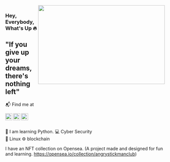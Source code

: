<img src="https://media.giphy.com/media/3oEjHECc1GftirnHZm/giphy.gif" align="right" width="400" height="250">

### Hey, Everybody, What's Up :fire:

## "If you give up your dreams, there's nothing left"

📬 Find me at

[<img width="22" src="https://unpkg.com/simple-icons@v7/icons/telegram.svg" align="left" />][Telegram]
[<img width="22" src="https://unpkg.com/simple-icons@v7/icons/youtube.svg" align="left" />][Youtube]
[<img width="22" src="https://unpkg.com/simple-icons@v7/icons/linkedin.svg" align="left" />][Linkedin]


<br />
<br />

[Mail]: hidayetemiryigit@gmail.com
[Telegram]: https://t.me/Fyodor66
[WhatsApp]: http://wa.me/+31685864060
[Youtube]: https://www.youtube.com/channel/UCPN1FbcaizQGyb7Bfn7VY4g
[Linkedin]: https://www.linkedin.com/in/hidayet-emir-yiğit/




🤔 I am learning Python.
💻 Cyber Security                                                          
🐧 Linux
⚙️ blockchain


I have an NFT collection on Opensea. (A project made and designed for fun and learning. https://opensea.io/collection/angrystickmanclub)


